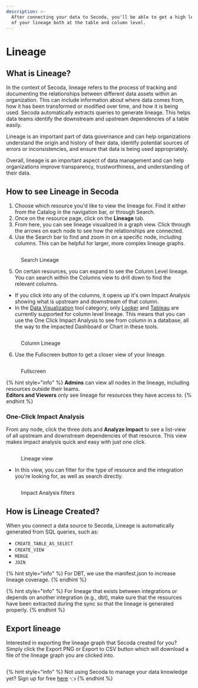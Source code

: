 ```yaml
---
description: >-
  After connecting your data to Secoda, you'll be able to get a high level view
  of your lineage both at the table and column level.
---
```


# Lineage

## What is Lineage?

In the context of Secoda, lineage refers to the process of tracking and documenting the relationships between different data assets within an organization. This can include information about where data comes from, how it has been transformed or modified over time, and how it is being used. Secoda automatically extracts queries to generate lineage. This helps data teams identify the downstream and upstream dependencies of a table easily.

Lineage is an important part of data governance and can help organizations understand the origin and history of their data, identify potential sources of errors or inconsistencies, and ensure that data is being used appropriately.

Overall, lineage is an important aspect of data management and can help organizations improve transparency, trustworthiness, and understanding of their data.

## **How to see Lineage in Secoda** <a href="#h_3a4bfd6458" id="h_3a4bfd6458"></a>

1. Choose which resource you'd like to view the lineage for. Find it either from the Catalog in the navigation bar, or through Search.
2. Once on the resource page, click on the **Lineage** tab.
3. From here, you can see lineage visualized in a graph view. Click through the arrows on each node to see how the relationships are connected.
4. Use the Search bar to find and zoom in on a specific node, including columns. This can be helpful for larger, more complex lineage graphs.

<figure><img src="https://secoda-public-media-assets.s3.amazonaws.com/b67f4450-2276-4560-bf24-3b096e069180.png" alt=""><figcaption><p>Search Lineage</p></figcaption></figure>

5. On certain resources, you can expand to see the Column Level lineage. You can search within the Columns view to drill down to find the relevant columns.

* If you click into any of the columns, it opens up it's own Impact Analysis showing what is upstream and downstream of that column.
* In the [Data Visualization](../integrations/data-visualization-tools/) tool category, only [Looker](../integrations/data-visualization-tools/looker-integration/) and [Tableau](../integrations/data-visualization-tools/tableau-integration/) are currently supported for column level lineage. This means that you can use the One Click Impact Analysis to see from column in a database, all the way to the impacted Dashboard or Chart in these tools.

<figure><img src="https://secoda-public-media-assets.s3.amazonaws.com/d6635a6d-cff8-40dd-b294-28a70260262e.png" alt=""><figcaption><p>Column Lineage</p></figcaption></figure>

6. Use the Fullscreen button to get a closer view of your lineage.

<figure><img src="https://secoda-public-media-assets.s3.amazonaws.com/898abb15-b9bb-4ed9-97a7-e46f5e572f57.gif" alt=""><figcaption><p>Fullscreen</p></figcaption></figure>

{% hint style="info" %}
**Admins** can view all nodes in the lineage, including resources outside their teams.\
**Editors and Viewers** only see lineage for resources they have access to.
{% endhint %}

### **One-Click Impact Analysis**

From any node, click the three dots and **Analyze Impact** to see a list-view of all upstream and downstream dependencies of that resource. This view makes impact analysis quick and easy with just one click.

<figure><img src="https://secoda-public-media-assets.s3.amazonaws.com/d2fdb475-925b-452e-b95f-37f4bc36691b.png" alt=""><figcaption><p>Lineage view</p></figcaption></figure>

* In this view, you can filter for the type of resource and the integration you're looking for, as well as search directly.

<figure><img src="https://secoda-public-media-assets.s3.amazonaws.com/13437609-1b1c-4ec9-b6a6-0418f7f9ad11.png" alt=""><figcaption><p>Impact Analysis filters</p></figcaption></figure>

## How is Lineage Created?

When you connect a data source to Secoda, Lineage is automatically generated from SQL queries, such as:

* `CREATE_TABLE_AS_SELECT`
* `CREATE_VIEW`
* `MERGE`
* `JOIN`&#x20;

{% hint style="info" %}
For DBT, we use the manifest.json to increase lineage coverage.&#x20;
{% endhint %}

{% hint style="info" %}
For lineage that exists between integrations or depends on another integration (e.g., dbt), make sure that the resources have been extracted during the sync so that the lineage is generated properly.
{% endhint %}

## Export lineage

Interested in exporting the lineage graph that Secoda created for you? Simply click the Export PNG or Export to CSV button which will download a file of the lineage graph you are clicked into.

<figure><img src="../.gitbook/assets/Screenshot 2025-07-22 at 11.43.08 AM.png" alt=""><figcaption></figcaption></figure>

{% hint style="info" %}
Not using Secoda to manage your data knowledge yet? Sign up for free [here](https://app.secoda.co) 👈
{% endhint %}
